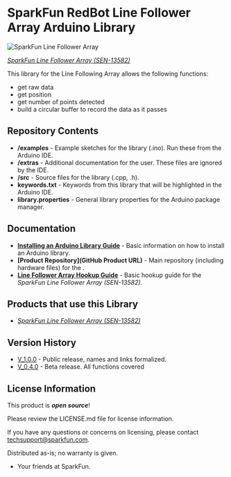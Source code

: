 SparkFun RedBot Line Follower Array Arduino Library
========================================

![SparkFun Line Follower Array](https://raw.githubusercontent.com/sparkfun/SparkFun_Line_Follower_Array_Arduino_Library/master/extras/BoardPicture.png?token=AKhi91BrwgQjDyN_JtS7Qd-Hquv4fkMiks5WJn4hwA%3D%3D)

[*SparkFun Line Follower Array (SEN-13582)*](https://www.sparkfun.com/products/13582)

This library for the Line Following Array allows the following functions:

* get raw data
* get position
* get number of points detected
* build a circular buffer to record the data as it passes

Repository Contents
-------------------

* **/examples** - Example sketches for the library (.ino). Run these from the Arduino IDE. 
* **/extras** - Additional documentation for the user. These files are ignored by the IDE. 
* **/src** - Source files for the library (.cpp, .h).
* **keywords.txt** - Keywords from this library that will be highlighted in the Arduino IDE. 
* **library.properties** - General library properties for the Arduino package manager. 

Documentation
--------------

* **[Installing an Arduino Library Guide](https://learn.sparkfun.com/tutorials/installing-an-arduino-library)** - Basic information on how to install an Arduino library.
* **[Product Repository](GitHub Product URL)** - Main repository (including hardware files) for the <PRODUCT NAME>.
* **[Line Follower Array Hookup Guide](https://learn.sparkfun.com/tutorials/sparkfun-line-follower-array-hookup-guide)** - Basic hookup guide for the *SparkFun Line Follower Array (SEN-13582)*.

Products that use this Library 
---------------------------------

* [*SparkFun Line Follower Array (SEN-13582)*](https://www.sparkfun.com/products/13582)

Version History
---------------

* [V_1.0.0](https://github.com/sparkfun/SparkFun_Line_Follower_Array_Arduino_Library/tree/V_1.0.0) - Public release, names and links formalized.
* [V_0.4.0](https://github.com/sparkfun/SparkFun_Line_Follower_Array_Arduino_Library/tree/V_0.4.0) - Beta release.  All functions covered

License Information
-------------------

This product is _**open source**_! 

Please review the LICENSE.md file for license information. 

If you have any questions or concerns on licensing, please contact techsupport@sparkfun.com.

Distributed as-is; no warranty is given.

- Your friends at SparkFun.
